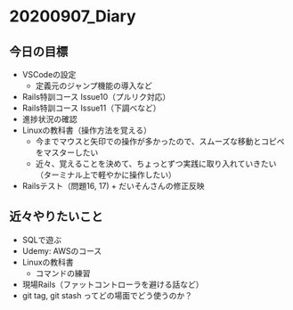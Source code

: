 # 20200907_Diary

## 今日の目標

- VSCodeの設定
  - 定義元のジャンプ機能の導入など
- Rails特訓コース Issue10（プルリク対応）
- Rails特訓コース Issue11（下調べなど）
- 進捗状況の確認
- Linuxの教科書（操作方法を覚える）
  - 今までマウスと矢印での操作が多かったので、スムーズな移動とコピペをマスターしたい
  - 近々、覚えることを決めて、ちょっとずつ実践に取り入れていきたい（ターミナル上で軽やかに操作したい）
- Railsテスト（問題16, 17) + だいそんさんの修正反映

## 近々やりたいこと

- SQLで遊ぶ
- Udemy: AWSのコース
- Linuxの教科書
  - コマンドの練習
- 現場Rails（ファットコントローラを避ける話など）
- git tag, git stash ってどの場面でどう使うのか？
